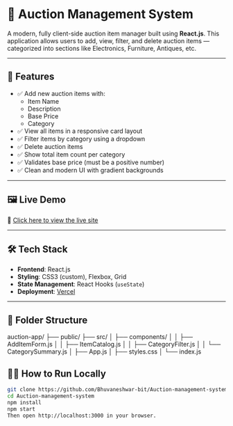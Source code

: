 # 🛒 Auction Management System

A modern, fully client-side auction item manager built using **React.js**. This application allows users to add, view, filter, and delete auction items — categorized into sections like Electronics, Furniture, Antiques, etc.

---

## 🚀 Features

- ✅ Add new auction items with:
  - Item Name
  - Description
  - Base Price
  - Category
- ✅ View all items in a responsive card layout
- ✅ Filter items by category using a dropdown
- ✅ Delete auction items
- ✅ Show total item count per category
- ✅ Validates base price (must be a positive number)
- ✅ Clean and modern UI with gradient backgrounds

---

## 🖼️ Live Demo

🔗 [Click here to view the live site](https://your-vercel-link.vercel.app)

---

## 🛠 Tech Stack

- **Frontend**: React.js
- **Styling**: CSS3 (custom), Flexbox, Grid
- **State Management**: React Hooks (`useState`)
- **Deployment**: [Vercel](https://vercel.com)

---

## 📁 Folder Structure

auction-app/
├── public/
├── src/
│ ├── components/
│ │ ├── AddItemForm.js
│ │ ├── ItemCatalog.js
│ │ ├── CategoryFilter.js
│ │ └── CategorySummary.js
│ ├── App.js
│ ├── styles.css
│ └── index.js

## 🧑‍💻 How to Run Locally

```bash
git clone https://github.com/Bhuvaneshwar-bit/Auction-management-system.git
cd Auction-management-system
npm install
npm start
Then open http://localhost:3000 in your browser.
